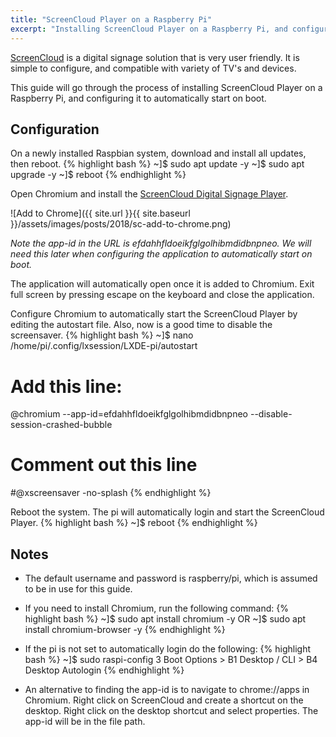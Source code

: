 ```yaml
---
title: "ScreenCloud Player on a Raspberry Pi"
excerpt: "Installing ScreenCloud Player on a Raspberry Pi, and configuring it to automatically start on boot"
---
```

[ScreenCloud](https://screen.cloud) is a digital signage solution that is very user friendly. It is simple to configure, and compatible with variety of TV's and devices.

This guide will go through the process of installing ScreenCloud Player on a Raspberry Pi, and configuring it to automatically start on boot.

## Configuration

On a newly installed Raspbian system, download and install all updates, then reboot.
{% highlight bash %}
~]$ sudo apt update -y
~]$ sudo apt upgrade -y
~]$ reboot
{% endhighlight %}

Open Chromium and install the [ScreenCloud Digital Signage Player](https://chrome.google.com/webstore/detail/screencloud-digital-signa/efdahhfldoeikfglgolhibmdidbnpneo?hl=en).

![Add to Chrome]({{ site.url }}{{ site.baseurl }}/assets/images/posts/2018/sc-add-to-chrome.png)

*Note the app-id in the URL is efdahhfldoeikfglgolhibmdidbnpneo. We will need this later when configuring the application to automatically start on boot.*

The application will automatically open once it is added to Chromium. Exit full screen by pressing escape on the keyboard and close the application.

Configure Chromium to automatically start the ScreenCloud Player by editing the autostart file. Also, now is a good time to disable the screensaver.
{% highlight bash %}
~]$ nano /home/pi/.config/lxsession/LXDE-pi/autostart

# Add this line:
@chromium --app-id=efdahhfldoeikfglgolhibmdidbnpneo --disable-session-crashed-bubble

# Comment out this line
#@xscreensaver -no-splash
{% endhighlight %}

Reboot the system. The pi will automatically login and start the ScreenCloud Player.
{% highlight bash %}
~]$ reboot
{% endhighlight %}

## Notes

- The default username and password is raspberry/pi, which is assumed to be in use for this guide.

- If you need to install Chromium, run the following command:
{% highlight bash %}
~]$ sudo apt install chromium -y
OR
~]$ sudo apt install chromium-browser -y
{% endhighlight %}

- If the pi is not set to automatically login do the following:
{% highlight bash %}
~]$ sudo raspi-config
3 Boot Options > B1 Desktop / CLI > B4 Desktop Autologin
{% endhighlight %}

- An alternative to finding the app-id is to navigate to chrome://apps in Chromium. Right click on ScreenCloud and create a shortcut on the desktop. Right click on the desktop shortcut and select properties. The app-id will be in the file path.
